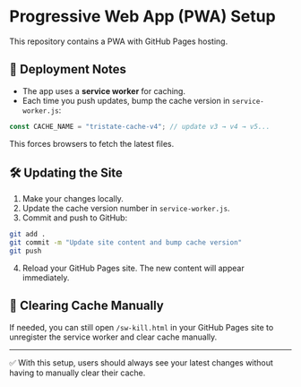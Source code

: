 # Progressive Web App (PWA) Setup

This repository contains a PWA with GitHub Pages hosting.

## 🚀 Deployment Notes

- The app uses a **service worker** for caching.
- Each time you push updates, bump the cache version in `service-worker.js`:

```js
const CACHE_NAME = "tristate-cache-v4"; // update v3 → v4 → v5...
```

This forces browsers to fetch the latest files.

## 🛠 Updating the Site

1. Make your changes locally.
2. Update the cache version number in `service-worker.js`.
3. Commit and push to GitHub:

```bash
git add .
git commit -m "Update site content and bump cache version"
git push
```

4. Reload your GitHub Pages site. The new content will appear immediately.

## 🧹 Clearing Cache Manually

If needed, you can still open `/sw-kill.html` in your GitHub Pages site to unregister the service worker and clear cache manually.

---

✅ With this setup, users should always see your latest changes without having to manually clear their cache.
